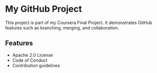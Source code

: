 # My GitHub Project
This project is part of my Coursera Final Project. It demonstrates GitHub features such as branching, merging, and collaboration.
## Features
- Apache 2.0 License
- Code of Conduct
- Contribution guidelines

